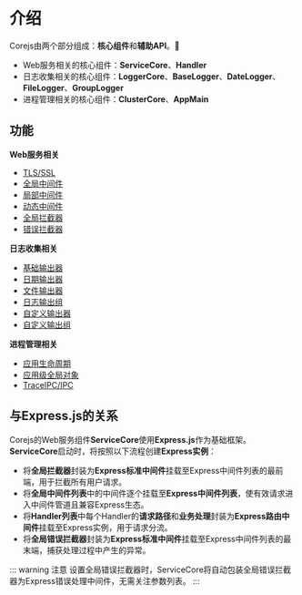 # 介绍

Corejs由两个部分组成：**核心组件**和**辅助API**。

- Web服务相关的核心组件：**ServiceCore**、**Handler**
- 日志收集相关的核心组件：**LoggerCore**、**BaseLogger**、**DateLogger**、**FileLogger**、**GroupLogger**
- 进程管理相关的核心组件：**ClusterCore**、**AppMain**

## 功能

**Web服务相关**

- [TLS/SSL](/guide/web-service.html#启用tls-ssl)
- [全局中间件](/guide/web-service.html#全局中间件)
- [局部中间件](/guide/request-handler.html#handler中间件)
- [动态中间件](/guide/dynamic-middleware)
- [全局拦截器](/guide/web-service.html#全局拦截器)
- [错误拦截器](/guide/web-service.html#错误拦截器)

**日志收集相关**

- [基础输出器](/guide/logger-introduce.html#基础输出器)
- [日期输出器](/guide/logger-introduce.html#日期输出器)
- [文件输出器](/guide/logger-introduce.html#文件输出器)
- [日志输出组](/guide/logger-group-introduce.html)
- [自定义输出器](/guide/logger-customizing.html)
- [自定义输出组](/guide/logger-group-customizing.html)

**进程管理相关**

- [应用生命周期](/guide/cluster-manager.html#多进程模型)
- [应用级全局对象](/guide/cluster-manager.html#全局对象维护)
- [TraceIPC/IPC](/guide/cluster-manager.html#进程间通信)

## 与Express.js的关系

Corejs的Web服务组件**ServiceCore**使用**Express.js**作为基础框架。**ServiceCore**启动时，将按照以下流程创建**Express实例**：

- 将**全局拦截器**封装为**Express标准中间件**挂载至Express中间件列表的最前端，用于拦截所有用户请求。
- 将**全局中间件列表**中的中间件逐个挂载至**Express中间件列表**，使有效请求进入中间件管道且兼容Express生态。
- 将**Handler列表**中每个Handler的**请求路径**和**业务处理**封装为**Express路由中间件**挂载至Express实例，用于请求分流。
- 将**全局错误拦截器**封装为**Express标准中间件**挂载至Express中间件列表的最末端，捕获处理过程中产生的异常。

::: warning 注意
设置全局错误拦截器时，ServiceCore将自动包装全局错误拦截器为Express错误处理中间件，无需关注参数列表。
:::
